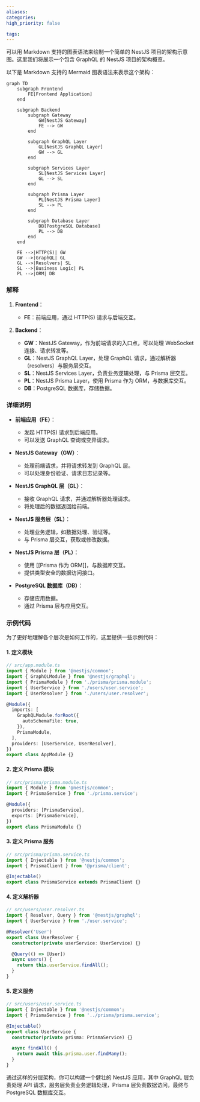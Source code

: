 ```yaml
---
aliases: 
categories: 
high_priority: false

tags:
---
```

可以用 Markdown 支持的图表语法来绘制一个简单的 NestJS 项目的架构示意图。这里我们将展示一个包含 GraphQL 的 NestJS 项目的架构概览。

以下是 Markdown 支持的 Mermaid 图表语法来表示这个架构：

```mermaid
graph TD
    subgraph Frontend
        FE[Frontend Application]
    end
    
    subgraph Backend
        subgraph Gateway
            GW[NestJS Gateway]
            FE --> GW
        end
        
        subgraph GraphQL Layer
            GL[NestJS GraphQL Layer]
            GW --> GL
        end
        
        subgraph Services Layer
            SL[NestJS Services Layer]
            GL --> SL
        end
        
        subgraph Prisma Layer
            PL[NestJS Prisma Layer]
            SL --> PL
        end
        
        subgraph Database Layer
            DB[PostgreSQL Database]
            PL --> DB
        end
    end
    
    FE -->|HTTP(S)| GW
    GW -->|GraphQL| GL
    GL -->|Resolvers| SL
    SL -->|Business Logic| PL
    PL -->|ORM| DB
```

### 解释

1. **Frontend**：
   - **FE**：前端应用，通过 HTTP(S) 请求与后端交互。

2. **Backend**：
   - **GW**：NestJS Gateway，作为前端请求的入口点，可以处理 WebSocket 连接、请求转发等。
   - **GL**：NestJS GraphQL Layer，处理 GraphQL 请求，通过解析器（resolvers）与服务层交互。
   - **SL**：NestJS Services Layer，负责业务逻辑处理，与 Prisma 层交互。
   - **PL**：NestJS Prisma Layer，使用 Prisma 作为 ORM，与数据库交互。
   - **DB**：PostgreSQL 数据库，存储数据。

### 详细说明

- **前端应用（FE）**：
  - 发起 HTTP(S) 请求到后端应用。
  - 可以发送 GraphQL 查询或变异请求。

- **NestJS Gateway（GW）**：
  - 处理前端请求，并将请求转发到 GraphQL 层。
  - 可以处理身份验证、请求日志记录等。

- **NestJS GraphQL 层（GL）**：
  - 接收 GraphQL 请求，并通过解析器处理请求。
  - 将处理后的数据返回给前端。

- **NestJS 服务层（SL）**：
  - 处理业务逻辑，如数据处理、验证等。
  - 与 Prisma 层交互，获取或修改数据。

- **NestJS Prisma 层（PL）**：
  - 使用 [[Prisma 作为 ORM]]，与数据库交互。
  - 提供类型安全的数据访问接口。

- **PostgreSQL 数据库（DB）**：
  - 存储应用数据。
  - 通过 Prisma 层与应用交互。

### 示例代码

为了更好地理解各个层次是如何工作的，这里提供一些示例代码：

#### 1. 定义模块

```typescript
// src/app.module.ts
import { Module } from '@nestjs/common';
import { GraphQLModule } from '@nestjs/graphql';
import { PrismaModule } from './prisma/prisma.module';
import { UserService } from './users/user.service';
import { UserResolver } from './users/user.resolver';

@Module({
  imports: [
    GraphQLModule.forRoot({
      autoSchemaFile: true,
    }),
    PrismaModule,
  ],
  providers: [UserService, UserResolver],
})
export class AppModule {}
```

#### 2. 定义 Prisma 模块

```typescript
// src/prisma/prisma.module.ts
import { Module } from '@nestjs/common';
import { PrismaService } from './prisma.service';

@Module({
  providers: [PrismaService],
  exports: [PrismaService],
})
export class PrismaModule {}
```

#### 3. 定义 Prisma 服务

```typescript
// src/prisma/prisma.service.ts
import { Injectable } from '@nestjs/common';
import { PrismaClient } from '@prisma/client';

@Injectable()
export class PrismaService extends PrismaClient {}
```

#### 4. 定义解析器

```typescript
// src/users/user.resolver.ts
import { Resolver, Query } from '@nestjs/graphql';
import { UserService } from './user.service';

@Resolver('User')
export class UserResolver {
  constructor(private userService: UserService) {}

  @Query(() => [User])
  async users() {
    return this.userService.findAll();
  }
}
```

#### 5. 定义服务

```typescript
// src/users/user.service.ts
import { Injectable } from '@nestjs/common';
import { PrismaService } from '../prisma/prisma.service';

@Injectable()
export class UserService {
  constructor(private prisma: PrismaService) {}

  async findAll() {
    return await this.prisma.user.findMany();
  }
}
```

通过这样的分层架构，你可以构建一个健壮的 NestJS 应用，其中 GraphQL 层负责处理 API 请求，服务层负责业务逻辑处理，Prisma 层负责数据访问，最终与 PostgreSQL 数据库交互。

